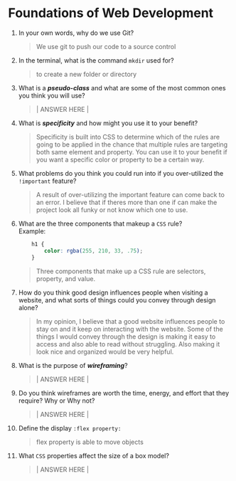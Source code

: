# Foundations of Web Development
01. In your own words, why do we use Git?
    > We use git to push our code to a source control

02. In the terminal, what is the command `mkdir` used for?
    > to create a new folder or directory

03. What is a ***pseudo-class*** and what are some of the most common ones you think you will use?
    > | ANSWER HERE |

04. What is ***specificity*** and how might you use it to your benefit?
    > Specificity is built into CSS to determine which of the rules are going to be applied in the chance that multiple rules are targeting both same element and property. You can use it to your benefit if you want a specific color or property to be a certain way.

05. What problems do you think you could run into if you over-utilized the `!important` feature?
    > A result of over-utilizing the important feature can come back to an error. I believe that if theres more than one if can make the project look all funky or not know which one to use.

06. What are the three components that makeup a `CSS` rule? <br> Example:

    ```css
        h1 {
            color: rgba(255, 210, 33, .75);
        }
    ```

    > Three components that make up a CSS rule are selectors, property, and value.

07. How do you think good design influences people when visiting a website, and what sorts of things could you convey through design alone?
    > In my opinion, I believe that a good website influences people to stay on and it keep on interacting with the website. Some of the things I would convey through the design is making it easy to access and also able to read without struggling. Also making it look nice and organized would be very helpful.

08. What is the purpose of ***wireframing***?
    > | ANSWER HERE |

09. Do you think wireframes are worth the time, energy, and effort that they require? Why or Why not?
    > | ANSWER HERE |

10. Define the display `:flex property:`
    > flex property is able to move objects

11. What `CSS` properties affect the size of a box model?
    > | ANSWER HERE |

